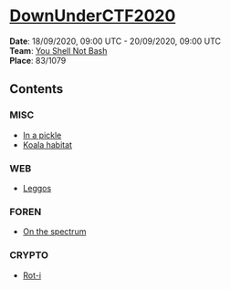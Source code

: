 # [DownUnderCTF2020](https://ctftime.org/event/1084)
**Date**: 18/09/2020, 09:00 UTC - 20/09/2020, 09:00 UTC  
**Team**: [You Shell Not Bash](https://ctftime.org/team/121913)  
**Place**: 83/1079

## Contents

### MISC

* [In a pickle](in-a-pickle)
* [Koala habitat](koala-habitat)

### WEB

* [Leggos](leggos)

### FOREN

* [On the spectrum](on-the-spectrum)

### CRYPTO

* [Rot-i](rot-i)
